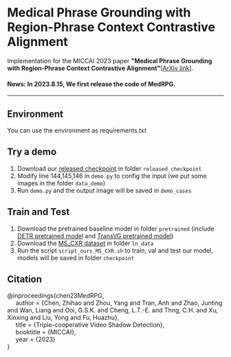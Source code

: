 # Medical Phrase Grounding with Region-Phrase Context Contrastive Alignment
Implementation for the MICCAI 2023 paper **"Medical Phrase Grounding with Region-Phrase Context Contrastive Alignment"**[[ArXiv link](https://arxiv.org/abs/2303.07618)].  

#### News: In 2023.8.15, We first release the code of MedRPG.

***

## Environment
You can use the environment as requirements.txt

## Try a demo
1. Download our [released checkpoint](https://drive.google.com/file/d/1STt5oG52YenG3XLYyjOm13HsVdFLrKKv/view?usp=sharing) in folder ```released_checkpoint```
2. Modify line 144,145,146 in ```demo.py``` to config the input (we put some images in the folder ```data_demo```)
3. Run ```demo.py``` and the output image will be saved in ```demo_cases```

## Train and Test
1. Download the pretrained baseline model in folder ```pretrained``` (include [DETR pretrained model](https://drive.google.com/file/d/1ZhDVssCXjm5ZnfObeF9eCtj9C90G1c-D/view?usp=sharing) and [TransVG pretrained model](https://drive.google.com/file/d/1xDd19fFEmvl0uzs8LmMM6OFXkO5ZjTsU/view?usp=sharing))
2. Download the [MS_CXR dataset](https://drive.google.com/file/d/1ATalb6PKdCJL1XXPIWlO_lEhYWNa8iQI/view?usp=sharing) in folder ```ln_data```
3. Run the script ```script_ours_MS_CXR.sh``` to train, val and test our model, models will be saved in folder ```checkpoint```

## Citation
@inproceedings{chen23MedRPG,   
&nbsp;&nbsp;&nbsp;&nbsp;  author = {Chen, Zhihao and Zhou, Yang and Tran, Anh and Zhao, Junting and Wan, Liang and Ooi, G.S.K. and Cheng, L.T.-E. and Thng, C.H. and Xu, Xinxing and Liu, Yong and Fu, Huazhu},    
&nbsp;&nbsp;&nbsp;&nbsp;  title = {Triple-cooperative Video Shadow Detection},    
&nbsp;&nbsp;&nbsp;&nbsp;  booktitle = {MICCAI},    
&nbsp;&nbsp;&nbsp;&nbsp;  year  = {2023}    
}
